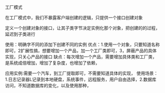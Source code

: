工厂模式

  在工厂模式中，我们不暴露客户端创建的逻辑，只提供一个接口创建对象

  定义一个创建对象的接口，让其子类字节决定实例化那个对象，把创建的的过程，延迟到子类进行

  使用：明确字不同的添加下创建不同的实例
  优点：1.使用一个对象，只要知道名称即可，2扩展性搞，想要增加一个产品，加一个工厂类即可，3，屏蔽产品的具体实现，只关心产品的接口
  缺点：每次增加一个产品，需要增加具体类和工厂类，是系统成倍增加，增加了复杂度，也增加了依赖，

  应用实例:需要一个汽车，到工厂提取即可，不需要知道具体的实现，
  使用场景：1.日志记录器L记录到本地硬盘，系统事件，远程服务，用户自由选择，2.数据库访问，不知道数据库的变化，以及使用那种，
  
